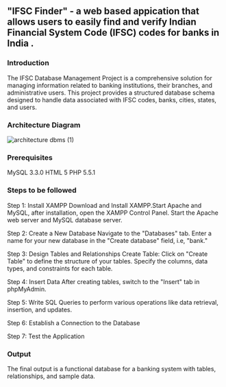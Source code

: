 ## "IFSC Finder" - a web based appication that allows  users to easily find and verify Indian Financial System Code (IFSC) codes for banks in India .

### Introduction
The IFSC Database Management Project is a comprehensive solution for managing information related to banking institutions, their branches, and administrative users. This project provides a structured database schema designed to handle data associated with IFSC codes, banks, cities, states, and users.

 ### Architecture Diagram

![architecture dbms (1)](https://github.com/tanushrees31/IFSC-FINDER-/assets/94157726/46897ed6-c871-4565-82f9-7a2539b3e866)

### Prerequisites
MySQL 3.3.0
HTML 5
PHP 5.5.1

### Steps to be followed 
Step 1: Install XAMPP
Download and Install XAMPP.Start Apache and MySQL, after installation, open the XAMPP Control Panel.
Start the Apache web server and MySQL database server.

Step 2: Create a New Database 
Navigate to the "Databases" tab.
Enter a name for your new database in the "Create database" field, i.e, "bank."

Step 3: Design Tables and Relationships
Create Table:
Click on "Create Table" to define the structure of your tables.
Specify the columns, data types, and constraints for each table.

Step 4: Insert  Data
After creating tables, switch to the "Insert" tab in phpMyAdmin.

Step 5: Write SQL Queries
to perform various operations like data retrieval, insertion, and updates.

Step 6: Establish a Connection to the Database

Step 7: Test the Application

### Output
The final output is a functional database for a banking system with tables, relationships, and sample data.
